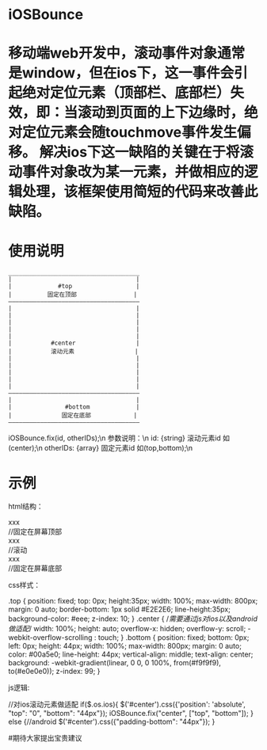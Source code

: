 # iOSBounce
**移动端web开发中，滚动事件对象通常是window，但在ios下，这一事件会引起绝对定位元素（顶部栏、底部栏）失效，即：当滚动到页面的上下边缘时，绝对定位元素会随touchmove事件发生偏移。**
**解决ios下这一缺陷的关键在于将滚动事件对象改为某一元素，并做相应的逻辑处理，该框架使用简短的代码来改善此缺陷。**
============
# 使用说明
```
_____________________________________
|                                   |
|             #top                  |
|          固定在顶部                |
—————————————————————————————————————
|                                   |
|                                   |
|                                   |
|                                   |
|                                   |
|           #center                 |
|           滚动元素                 |
|                                   |
|                                   |
|                                   |
|                                   |
|                                   |
—————————————————————————————————————
|                                   |
|               #bottom             |
|              固定在底部            |
—————————————————————————————————————
```
iOSBounce.fix(id, otherIDs);\n
参数说明：\n
id: {string} 滚动元素id 如(center);\n
otherIDs: {array} 固定元素id 如(top,bottom);\n

# 示例

html结构：

<div id="top" class="top">xxx</div>//固定在屏幕顶部
<div id="center" class="center">xxx</div>//滚动
<div id="bottom" class="bottom">xxx</div>//固定在屏幕底部

css样式：

.top {
  position: fixed;
  top: 0px;
  height:35px;
  width: 100%;
  max-width: 800px;
  margin: 0 auto;
  border-bottom: 1px solid #E2E2E6;
  line-height:35px;
  background-color: #eee;
  z-index: 10;
}
.center {
  /*需要通过js对ios以及android做适配*/
  width: 100%;
  height: auto;
  overflow-x: hidden;
  overflow-y: scroll;
  -webkit-overflow-scrolling : touch;
}
.bottom {
  position: fixed;
  bottom: 0px;
  left: 0px;
  height: 44px;
  width: 100%;
  max-width: 800px;
  margin: 0 auto;
  color: #00a5e0;
  line-height: 44px;
  vertical-align: middle;
  text-align: center;
  background: -webkit-gradient(linear, 0 0, 0 100%, from(#f9f9f9), to(#e0e0e0));
  z-index: 99;
}

js逻辑:

//对ios滚动元素做适配
if($.os.ios){
    $('#center').css({'position': 'absolute', "top": "0", "bottom": "44px"});
    iOSBounce.fix("center", ["top", "bottom"]);
} else {//android
    $('#center').css({"padding-bottom": "44px"});
}

#期待大家提出宝贵建议

